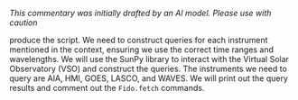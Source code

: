 _This commentary was initially drafted by an AI model. Please use with caution_

produce the script. We need to construct queries for each instrument mentioned in the context, ensuring we use the correct time ranges and wavelengths. We will use the SunPy library to interact with the Virtual Solar Observatory (VSO) and construct the queries. The instruments we need to query are AIA, HMI, GOES, LASCO, and WAVES. We will print out the query results and comment out the `Fido.fetch` commands.
